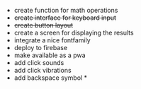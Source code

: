 - create function for math operations
- ~~create interface for keyboard input~~
- ~~create button layout~~
- create a screen for displaying the results
- integrate a nice fontfamily
- deploy to firebase
- make available as a pwa
- add click sounds
- add click vibrations
- add backspace symbol *